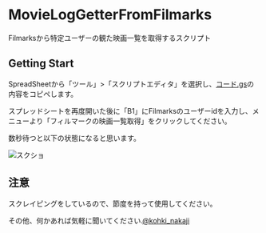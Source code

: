 # MovieLogGetterFromFilmarks
Filmarksから特定ユーザーの観た映画一覧を取得するスクリプト

## Getting Start

SpreadSheetから「ツール」>「スクリプトエディタ」を選択し、[コード.gs](https://github.com/splas-boomerang/MovieLogGetterFromFilmarks/blob/master/%E3%82%B3%E3%83%BC%E3%83%89.gs)の内容をコピペします。

スプレッドシートを再度開いた後に「B1」にFilmarksのユーザーidを入力し、メニューより「フィルマークの映画一覧取得」をクリックしてください。

数秒待つと以下の状態になると思います。

![スクショ](https://github.com/splas-boomerang/MovieLogGetterFromFilmarks/blob/master/%E3%82%B9%E3%82%AF%E3%82%B7%E3%83%A7.png)


## 注意

スクレイピングをしているので、節度を持って使用してください。

その他、何かあれば気軽に聞いてください.[@kohki_nakaji](https://twitter.com/kohki_nakaji)
